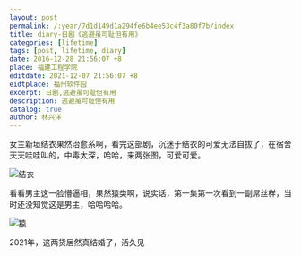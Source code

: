 ```yaml
---
layout: post
permalink: /:year/7d1d149d1a294fe6b4ee53c4f3a80f7b/index
title: diary-日剧《逃避虽可耻但有用》
categories: [lifetime]
tags: [post, lifetime, diary]
date: 2016-12-28 21:56:07 +8
place: 福建工程学院
editdate: 2021-12-07 21:56:07 +8
eidtplace: 福州软件园
excerpt: 日剧,逃避虽可耻但有用
description: 逃避虽可耻但有用
catalog: true
author: 林兴洋
---
```


女主新垣结衣果然治愈系啊，看完这部剧，沉迷于结衣的可爱无法自拔了，在宿舍天天哇哇叫的，中毒太深，哈哈，来两张图，可爱可爱。

![结衣](https://gitee.com/linxingyang/at-2020-10-02-image/raw/master/image/L-lifetime/image/2016/2016-12-28/01.png)

看看男主这一脸懵逼相，果然猿类啊，说实话，第一集第一次看到一副屌丝样，当时还没知觉这是男主，哈哈哈哈。

![猿](https://gitee.com/linxingyang/at-2020-10-02-image/raw/master/image/L-lifetime/image/2016/2016-12-28/03.png)


2021年，这两货居然真结婚了，活久见


